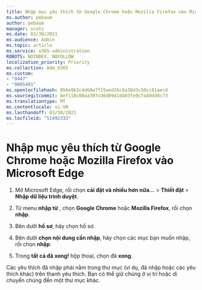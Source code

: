 ```yaml
---
title: Nhập mục yêu thích từ Google Chrome hoặc Mozilla Firefox vào Microsoft Edge
ms.author: pebaum
author: pebaum
manager: scotv
ms.date: 03/30/2021
ms.audience: Admin
ms.topic: article
ms.service: o365-administration
ROBOTS: NOINDEX, NOFOLLOW
localization_priority: Priority
ms.collection: Adm_O365
ms.custom:
- "9447"
- "9005491"
ms.openlocfilehash: 056e9b2c4d60a7f15eed26c8a38d3c50cc81aecd
ms.sourcegitcommit: bef118c00aa397cd6d8941d403fe9cfa49dd8c73
ms.translationtype: MT
ms.contentlocale: vi-VN
ms.lasthandoff: 03/30/2021
ms.locfileid: "51492333"
---
```

# <a name="import-favorites-from-google-chrome-or-mozilla-firefox-to-microsoft-edge"></a>Nhập mục yêu thích từ Google Chrome hoặc Mozilla Firefox vào Microsoft Edge

1. Mở Microsoft Edge, rồi chọn **cài đặt và nhiều hơn nữa...**  >  **Thiết đặt**  >  **Nhập dữ liệu trình duyệt**.

1. Từ menu **nhập từ** , chọn **Google Chrome** hoặc **Mozilla Firefox**, rồi chọn **nhập**.

1. Bên dưới **hồ sơ**, hãy chọn hồ sơ.

1. Bên dưới **chọn nội dung cần nhập**, hãy chọn các mục bạn muốn nhập, rồi chọn **nhập**.

1. Trong **tất cả đã xong!** hộp thoại, chọn đã **xong**.

Các yêu thích đã nhập phải nằm trong thư mục (ví dụ, đã nhập hoặc các yêu thích khác) trên thanh yêu thích. Bạn có thể giữ chúng ở vị trí hoặc di chuyển chúng đến một thư mục khác.
